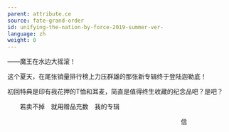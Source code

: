 ```yaml
---
parent: attribute.ce
source: fate-grand-order
id: unifying-the-nation-by-force-2019-summer-ver-
language: zh
weight: 0
---
```


——魔王在水边大摇滚！

这个夏天，在尾张销量排行榜上力压群雄的那张新专辑终于登陆迦勒底！

初回特典是印有我花押的T恤和耳麦，简直是值得终生收藏的纪念品吧？是吧？

　　若卖不掉　就用赠品充数　我的专辑

<span style="float:right;margin-right:100px;">信</span><br />
